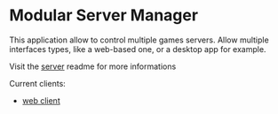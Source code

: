 # Modular Server Manager

This application allow to control multiple games servers. Allow multiple interfaces types, like a web-based one, or a desktop app for example.

Visit the [server](https://github.com/modular-server-manager/server) readme for more informations

Current clients:
- [web client](https://github.com/modular-server-manager/web-client)
